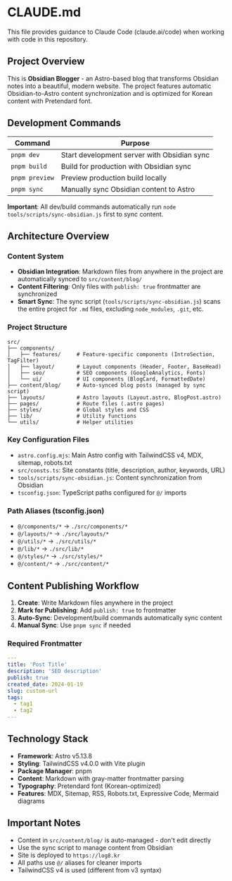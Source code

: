 # CLAUDE.md

This file provides guidance to Claude Code (claude.ai/code) when working with code in this repository.

## Project Overview

This is **Obsidian Blogger** - an Astro-based blog that transforms Obsidian notes into a beautiful, modern website. The project features automatic Obsidian-to-Astro content synchronization and is optimized for Korean content with Pretendard font.

## Development Commands

| Command | Purpose |
|---------|---------|
| `pnpm dev` | Start development server with Obsidian sync |
| `pnpm build` | Build for production with Obsidian sync |
| `pnpm preview` | Preview production build locally |
| `pnpm sync` | Manually sync Obsidian content to Astro |

**Important**: All dev/build commands automatically run `node tools/scripts/sync-obsidian.js` first to sync content.

## Architecture Overview

### Content System
- **Obsidian Integration**: Markdown files from anywhere in the project are automatically synced to `src/content/blog/`
- **Content Filtering**: Only files with `publish: true` frontmatter are synchronized
- **Smart Sync**: The sync script (`tools/scripts/sync-obsidian.js`) scans the entire project for `.md` files, excluding `node_modules`, `.git`, etc.

### Project Structure
```
src/
├── components/
│   ├── features/     # Feature-specific components (IntroSection, TagFilter)
│   ├── layout/       # Layout components (Header, Footer, BaseHead)
│   ├── seo/          # SEO components (GoogleAnalytics, Fonts)
│   └── ui/           # UI components (BlogCard, FormattedDate)
├── content/blog/     # Auto-synced blog posts (managed by sync script)
├── layouts/          # Astro layouts (Layout.astro, BlogPost.astro)
├── pages/            # Route files (.astro pages)
├── styles/           # Global styles and CSS
├── lib/              # Utility functions
└── utils/            # Helper utilities
```

### Key Configuration Files
- `astro.config.mjs`: Main Astro config with TailwindCSS v4, MDX, sitemap, robots.txt
- `src/consts.ts`: Site constants (title, description, author, keywords, URL)
- `tools/scripts/sync-obsidian.js`: Content synchronization from Obsidian
- `tsconfig.json`: TypeScript paths configured for `@/` imports

### Path Aliases (tsconfig.json)
- `@/components/*` → `./src/components/*`
- `@/layouts/*` → `./src/layouts/*`
- `@/utils/*` → `./src/utils/*`
- `@/lib/*` → `./src/lib/*`
- `@/styles/*` → `./src/styles/*`
- `@/content/*` → `./src/content/*`

## Content Publishing Workflow

1. **Create**: Write Markdown files anywhere in the project
2. **Mark for Publishing**: Add `publish: true` to frontmatter
3. **Auto-Sync**: Development/build commands automatically sync content
4. **Manual Sync**: Use `pnpm sync` if needed

### Required Frontmatter
```yaml
---
title: 'Post Title'
description: 'SEO description'
publish: true
created_date: 2024-01-19
slug: custom-url
tags:
  - tag1
  - tag2
---
```

## Technology Stack
- **Framework**: Astro v5.13.8
- **Styling**: TailwindCSS v4.0.0 with Vite plugin
- **Package Manager**: pnpm
- **Content**: Markdown with gray-matter frontmatter parsing
- **Typography**: Pretendard font (Korean-optimized)
- **Features**: MDX, Sitemap, RSS, Robots.txt, Expressive Code, Mermaid diagrams

## Important Notes
- Content in `src/content/blog/` is auto-managed - don't edit directly
- Use the sync script to manage content from Obsidian
- Site is deployed to `https://log8.kr`
- All paths use `@/` aliases for cleaner imports
- TailwindCSS v4 is used (different from v3 syntax)